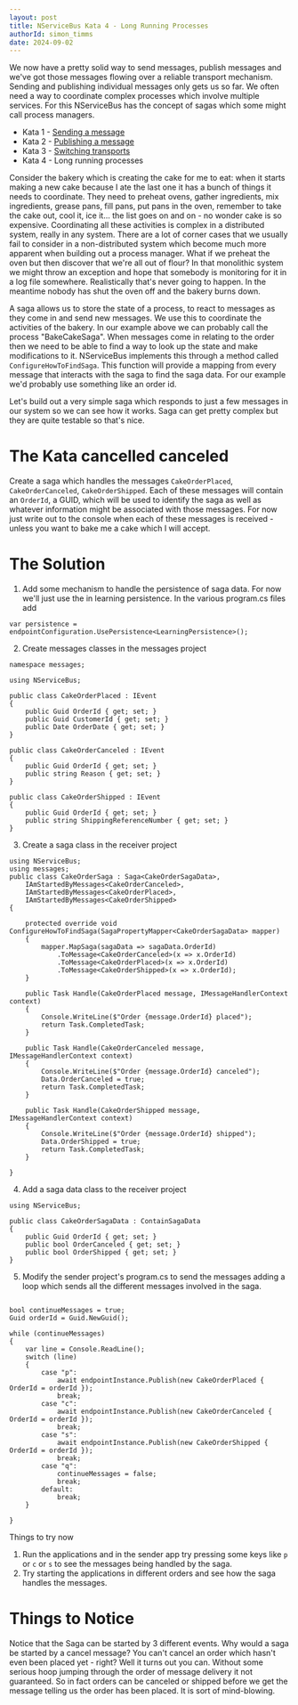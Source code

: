 ```yaml
---
layout: post
title: NServiceBus Kata 4 - Long Running Processes
authorId: simon_timms
date: 2024-09-02
---
```


We now have a pretty solid way to send messages, publish messages and we've got those messages flowing over a reliable transport mechanism. Sending and publishing individual messages only gets us so far. We often need a way to coordinate complex processes which involve multiple services. For this NServiceBus has the concept of sagas which some might call process managers. 

<!--more-->

* Kata 1 - [Sending a message](https://blog.simontimms.com/2024/08/30/nservicebus-kata-1)
* Kata 2 - [Publishing a message](https://blog.simontimms.com/2024/08/31/nservicebus-kata-2/) 
* Kata 3 - [Switching transports](https://blog.simontimms.com/2024/09/01/nservicebus-kata-3)
* Kata 4 - Long running processes

Consider the bakery which is creating the cake for me to eat: when it starts making a new cake because I ate the last one it has a bunch of things it needs to coordinate. They need to preheat ovens, gather ingredients, mix ingredients, grease pans, fill pans, put pans in the oven, remember to take the cake out, cool it, ice it... the list goes on and on - no wonder cake is so expensive. Coordinating all these activities is complex in a distributed system, really in any system. There are a lot of corner cases that we usually fail to consider in a non-distributed system which become much more apparent when building out a process manager. What if we preheat the oven but then discover that we're all out of flour? In that monolithic system we might throw an exception and hope that somebody is monitoring for it in a log file somewhere. Realistically that's never going to happen. In the meantime nobody has shut the oven off and the bakery burns down. 

A saga allows us to store the state of a process, to react to messages as they come in and send new messages. We use this to coordinate the activities of the bakery. In our example above we can probably call the process "BakeCakeSaga". When messages come in relating to the order then we need to be able to find a way to look up the state and make modifications to it. NServiceBus implements this through a method called `ConfigureHowToFindSaga`. This function will provide a mapping from every message that interacts with the saga to find the saga data. For our example we'd probably use something like an order id. 

Let's build out a very simple saga which responds to just a few messages in our system so we can see how it works. Saga can get pretty complex but they are quite testable so that's nice.  

# The Kata cancelled canceled 

Create a saga which handles the messages `CakeOrderPlaced`, `CakeOrderCanceled`, `CakeOrderShipped`. Each of these messages will contain an `OrderId`, a GUID, which will be used to identify the saga as well as whatever information might be associated with those messages. For now just write out to the console when each of these messages is received - unless you want to bake me a cake which I will accept.

# The Solution

1. Add some mechanism to handle the persistence of saga data. For now we'll just use the in learning persistence. In the various program.cs files add 

```
var persistence = endpointConfiguration.UsePersistence<LearningPersistence>();
```

2. Create messages classes in the messages project

```
namespace messages;

using NServiceBus;

public class CakeOrderPlaced : IEvent
{
    public Guid OrderId { get; set; }
    public Guid CustomerId { get; set; }
    public Date OrderDate { get; set; }
}

public class CakeOrderCanceled : IEvent
{
    public Guid OrderId { get; set; }
    public string Reason { get; set; }
}

public class CakeOrderShipped : IEvent
{
    public Guid OrderId { get; set; }
    public string ShippingReferenceNumber { get; set; }
}
```

3. Create a saga class in the receiver project

```
using NServiceBus;
using messages;
public class CakeOrderSaga : Saga<CakeOrderSagaData>,
    IAmStartedByMessages<CakeOrderCanceled>,
    IAmStartedByMessages<CakeOrderPlaced>,
    IAmStartedByMessages<CakeOrderShipped>
{

    protected override void ConfigureHowToFindSaga(SagaPropertyMapper<CakeOrderSagaData> mapper)
    {
        mapper.MapSaga(sagaData => sagaData.OrderId)
            .ToMessage<CakeOrderCanceled>(x => x.OrderId)
            .ToMessage<CakeOrderPlaced>(x => x.OrderId)
            .ToMessage<CakeOrderShipped>(x => x.OrderId);
    }

    public Task Handle(CakeOrderPlaced message, IMessageHandlerContext context)
    {
        Console.WriteLine($"Order {message.OrderId} placed");
        return Task.CompletedTask;
    }

    public Task Handle(CakeOrderCanceled message, IMessageHandlerContext context)
    {
        Console.WriteLine($"Order {message.OrderId} canceled");
        Data.OrderCanceled = true;
        return Task.CompletedTask;
    }

    public Task Handle(CakeOrderShipped message, IMessageHandlerContext context)
    {
        Console.WriteLine($"Order {message.OrderId} shipped");
        Data.OrderShipped = true;
        return Task.CompletedTask;
    }

}
```

4. Add a saga data class to the receiver project

```
using NServiceBus;

public class CakeOrderSagaData : ContainSagaData
{
    public Guid OrderId { get; set; }
    public bool OrderCanceled { get; set; }
    public bool OrderShipped { get; set; }
}
```

5. Modify the sender project's program.cs to send the messages adding a loop which sends all the different messages involved in the saga. 

```

bool continueMessages = true;
Guid orderId = Guid.NewGuid();

while (continueMessages)
{
    var line = Console.ReadLine();
    switch (line)
    {
        case "p":
            await endpointInstance.Publish(new CakeOrderPlaced { OrderId = orderId });
            break;
        case "c":
            await endpointInstance.Publish(new CakeOrderCanceled { OrderId = orderId });
            break;
        case "s":
            await endpointInstance.Publish(new CakeOrderShipped { OrderId = orderId });
            break;
        case "q":
            continueMessages = false;
            break;
        default:
            break;
    }

}
```

Things to try now

1. Run the applications and in the sender app try pressing some keys like `p` or `c` or `s` to see the messages being handled by the saga.
2. Try starting the applications in different orders and see how the saga handles the messages.

# Things to Notice

Notice that the Saga can be started by 3 different events. Why would a saga be started by a cancel message? You can't cancel an order which hasn't even been placed yet - right? Well it turns out you can. Without some serious hoop jumping through the order of message delivery it not guaranteed. So in fact orders can be canceled or shipped before we get the message telling us the order has been placed. It is sort of mind-blowing. 